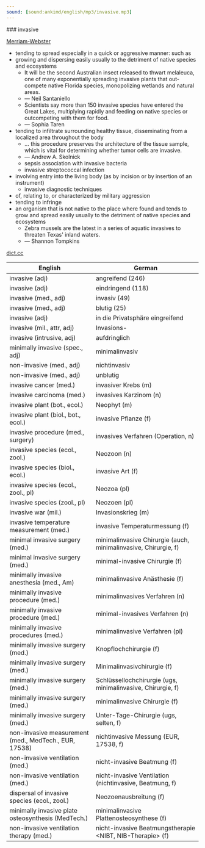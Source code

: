 ```yaml
---
sound: [sound:ankimd/english/mp3/invasive.mp3]
---
```


\### invasive

[Merriam-Webster](https://www.merriam-webster.com/dictionary/invasive)

- tending to spread especially in a quick or aggressive manner: such as
- growing and dispersing easily usually to the detriment of native species and ecosystems
    - It will be the second Australian insect released to thwart melaleuca, one of many exponentially spreading invasive plants that out-compete native Florida species, monopolizing wetlands and natural areas.
    - — Neil Santaniello
    - Scientists say more than 150 invasive species have entered the Great Lakes, multiplying rapidly and feeding on native species or outcompeting with them for food.
    - — Sophia Taren
- tending to infiltrate surrounding healthy tissue, disseminating from a localized area throughout the body
    - … this procedure preserves the architecture of the tissue sample, which is vital for determining whether tumor cells are invasive.
    - — Andrew A. Skolnick
    - sepsis association with invasive bacteria
    - invasive streptococcal infection
- involving entry into the living body (as by incision or by insertion of an instrument)
    - invasive diagnostic techniques
- of, relating to, or characterized by military aggression
- tending to infringe
- an organism that is not native to the place where found and tends to grow and spread easily usually to the detriment of native species and ecosystems
    - Zebra mussels are the latest in a series of aquatic invasives to threaten Texas' inland waters.
    - — Shannon Tompkins

[dict.cc](https://www.dict.cc/invasive)

| English        | German       |
| -------------- | ------------ |
| invasive (adj) | angreifend (246) |
| invasive (adj) | eindringend (118) |
| invasive (med., adj) | invasiv (49) |
| invasive (med., adj) | blutig (25) |
| invasive (adj) | in die Privatsphäre eingreifend |
| invasive (mil., attr, adj) | Invasions- |
| invasive (intrusive, adj) | aufdringlich |
| minimally invasive (spec., adj) | minimalinvasiv |
| non-invasive (med., adj) | nichtinvasiv |
| non-invasive (med., adj) | unblutig |
| invasive cancer (med.) | invasiver Krebs (m) |
| invasive carcinoma <IC> (med.) | invasives Karzinom <IK> (n) |
| invasive plant (bot., ecol.) | Neophyt (m) |
| invasive plant (biol., bot., ecol.) | invasive Pflanze (f) |
| invasive procedure (med., surgery) | invasives Verfahren (Operation, n) |
| invasive species (ecol., zool.) | Neozoon (n) |
| invasive species (biol., ecol.) | invasive Art (f) |
| invasive species (ecol., zool., pl) | Neozoa (pl) |
| invasive species (zool., pl) | Neozoen (pl) |
| invasive war (mil.) | Invasionskrieg (m) |
| invasive temperature measurement (med.) | invasive Temperaturmessung (f) |
| minimal invasive surgery <MIS> (med.) | minimalinvasive Chirurgie <MIC> (auch, minimalinvasive, Chirurgie, f) |
| minimal invasive surgery <MIS> (med.) | minimal-invasive Chirurgie <MIC> (f) |
| minimally invasive anesthesia <MIA> (med., Am) | minimalinvasive Anästhesie <MIA> (f) |
| minimally invasive procedure <MIP> (med.) | minimalinvasives Verfahren <MIV> (n) |
| minimally invasive procedure <MIP> (med.) | minimal-invasives Verfahren <MIV> (n) |
| minimally invasive procedures (med.) | minimalinvasive Verfahren (pl) |
| minimally invasive surgery <MIS> (med.) | Knopflochchirurgie (f) |
| minimally invasive surgery <MIS> (med.) | Minimalinvasivchirurgie <MIC> (f) |
| minimally invasive surgery <MIS> (med.) | Schlüssellochchirurgie (ugs, minimalinvasive, Chirurgie, f) |
| minimally invasive surgery <MIS> (med.) | minimalinvasive Chirurgie (f) |
| minimally invasive surgery <MIS> (med.) | Unter-Tage-Chirurgie (ugs, selten, f) |
| non-invasive measurement (med., MedTech., EUR, 17538) | nichtinvasive Messung (EUR, 17538, f) |
| non-invasive ventilation <NIV> (med.) | nicht-invasive Beatmung <NIB> (f) |
| non-invasive ventilation <NIV> (med.) | nicht-invasive Ventilation <NIV> (nichtinvasive, Beatmung, f) |
| dispersal of invasive species (ecol., zool.) | Neozoenausbreitung (f) |
| minimally invasive plate osteosynthesis <MIPO> (MedTech.) | minimalinvasive Plattenosteosynthese <MIPO> (f) |
| non-invasive ventilation therapy <NIV therapy> (med.) | nicht-invasive Beatmungstherapie <NIBT, NIB-Therapie> (f) |
